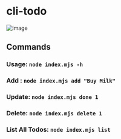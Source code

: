 # cli-todo

![image](https://github.com/user-attachments/assets/8b7c2872-3947-42f8-baec-450c91b4486d)

## Commands
### Usage: ```node index.mjs -h```
### Add : ```node index.mjs add "Buy Milk"```
### Update: ```node index.mjs done 1```
### Delete: ```node index.mjs delete 1```
### List All Todos: ```node index.mjs list```
